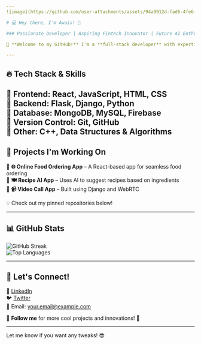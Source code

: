 ```yaml
---
![image](https://github.com/user-attachments/assets/94a9912d-fad6-4fe6-8fb8-c404f8e8a5cc)

# 💻 Hey there, I'm Awais! 🚀  

### Passionate Developer | Aspiring Fintech Innovator | Future AI Enthusiast  

🌟 **Welcome to my GitHub!** I'm a **full-stack developer** with expertise in **React, Flask, Django, and Python**. I love building **scalable, high-performance web apps**, working on **fintech solutions**, and exploring **AI applications**.  

---
```


## 🔥 **Tech Stack & Skills**  

🔹 **Frontend:** React, JavaScript, HTML, CSS  
🔹 **Backend:** Flask, Django, Python  
🔹 **Database:** MongoDB, MySQL, Firebase  
🔹 **Version Control:** Git, GitHub  
🔹 **Other:** C++, Data Structures & Algorithms  
---

## 🚀 **Projects I'm Working On**  

🔸 **🌐 Online Food Ordering App** – A React-based app for seamless food ordering  
🔸 **🍽️ Recipe AI App** – Uses AI to suggest recipes based on ingredients  
🔸 **📹 Video Call App** – Built using Django and WebRTC  

💡 Check out my pinned repositories below!  

---

## 📊 **GitHub Stats**  

![GitHub Streak](https://github-readme-streak-stats.herokuapp.com/?user=YourUsername&theme=radical)  
![Top Languages](https://github-readme-stats.vercel.app/api/top-langs/?username=YourUsername&layout=compact&theme=radical)  

---

## 🤝 **Let's Connect!**  

💼 [LinkedIn](https://www.linkedin.com/in/yourprofile/)  
🐦 [Twitter](https://twitter.com/yourprofile)  
📧 Email: your.email@example.com  

🔔 **Follow me** for more cool projects and innovations! 🚀  

---

Let me know if you want any tweaks! 😎

